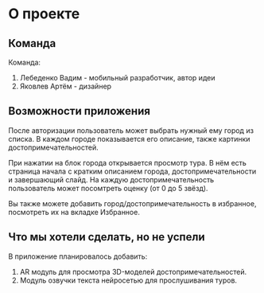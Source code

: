 # О проекте

## Команда

Команда:

1. Лебеденко Вадим - мобильный разработчик, автор идеи
2. Яковлев Артём - дизайнер

## Возможности приложения

После авторизации пользователь может выбрать нужный ему город из списка.
В каждом городе показывается его описание, также картинки достопримечательностей.

При нажатии на блок города открывается просмотр тура. В нём есть страница начала с кратким описанием города, достопримечательности и завершающий слайд.
На каждую достопримечательность пользователь может посомтреть оценку (от 0 до 5 звёзд).

Вы также можете добавить город/достопримечательность в избранное, посмотреть их на вкладке Избранное.

## Что мы хотели сделать, но не успели

В приложение планировалось добавить:

1. AR модуль для просмотра 3D-моделей достопримечательностей.
2. Модуль озвучки текста нейросетью для прослушивания туров.
